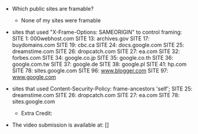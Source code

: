 * Which public sites are framable? 
  - None of my sites were framable
* sites that used "X-Frame-Options: SAMEORIGIN" to control framing:
  SITE 1: 000webhost.com
  SITE 13: archives.gov
  SITE 17: buydomains.com
  SITE 19: cbc.ca
  SITE 24: docs.google.com
  SITE 25: dreamstime.com
  SITE 26: dropcatch.com
  SITE 27: ea.com
  SITE 32: forbes.com
  SITE 34: google.co.jp
  SITE 35: google.co.th
  SITE 36: google.com.tw
  SITE 37: google.de
  SITE 38: google.pl
  SITE 41: hp.com
  SITE 78: sites.google.com
  SITE 96: www.blogger.com
  SITE 97: www.google.com

* sites that used Content-Security-Policy: frame-ancestors 'self';
  SITE 25: dreamstime.com
  SITE 26: dropcatch.com
  SITE 27: ea.com
  SITE 78: sites.google.com

  
  * Extra Credit: 


* The video submission is available at: []
